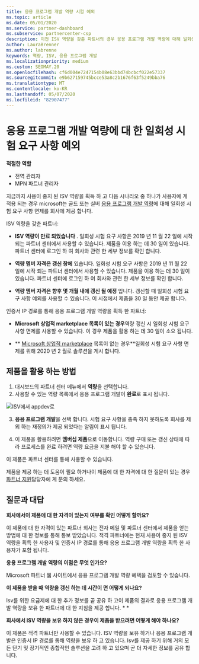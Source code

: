 ```yaml
---
title: 응용 프로그램 개발 역량 시험 예외
ms.topic: article
ms.date: 05/01/2020
ms.service: partner-dashboard
ms.subservice: partnercenter-csp
description: 이전 ISV 역량을 갖춘 파트너의 경우 응용 프로그램 개발 역량에 대해 일회성 시험 요구 사항 예외를 얻는 방법을 알아보세요.
author: LauraBrenner
ms.author: labrenne
keywords: 역량, ISV, 응용 프로그램 개발
ms.localizationpriority: medium
ms.custom: SEOMAY.20
ms.openlocfilehash: cf6d004e7247154b08e63bbd74bcbcf022e57337
ms.sourcegitcommit: e9b627159745bcce53a8c2b1676f63f5249bba76
ms.translationtype: MT
ms.contentlocale: ko-KR
ms.lasthandoff: 05/07/2020
ms.locfileid: "82907477"
---
```

# <a name="one-time-exam-requirements-exemption-for-the-application-development-competency"></a>응용 프로그램 개발 역량에 대 한 일회성 시험 요구 사항 예외

**적절한 역할**

- 전역 관리자
- MPN 파트너 관리자

지금까지 사용이 중지 된 ISV 역량을 획득 하 고 다음 시나리오 중 하나가 사용자에 게 적용 되는 경우 microsoft는 골드 또는 실버 [응용 프로그램 개발 역량](https://partner.microsoft.com/membership/application-development-competency)에 대해 일회성 시험 요구 사항 면제를 회사에 제공 합니다. 

ISV 역량을 갖춘 파트너:

- **ISV 역량이 만료 되었습니다** . 일회성 시험 요구 사항은 2019 년 11 월 22 일에 시작 되는 파트너 센터에서 사용할 수 있습니다. 제품을 이용 하는 데 30 일이 있습니다. 파트너 센터에 로그인 하 여 회사와 관련 한 세부 정보를 확인 합니다.

- **역량 멤버 자격은 갱신 창에** 있습니다. 일회성 시험 요구 사항은 2019 년 11 월 22 일에 시작 되는 파트너 센터에서 사용할 수 있습니다. 제품을 이용 하는 데 30 일이 있습니다. 파트너 센터에 로그인 하 여 회사와 관련 한 세부 정보를 확인 합니다.

- **역량 멤버 자격은 향후 몇 개월 내에 갱신 될 예정** 입니다. 갱신할 때 일회성 시험 요구 사항 예외를 사용할 수 있습니다. 이 시점에서 제품을 30 일 동안 제공 합니다.

인증서 IP 경로를 통해 응용 프로그램 개발 역량을 획득 한 파트너:

- **Microsoft 상업적 marketplace 목록이 있는 경우**역량 갱신 시 일회성 시험 요구 사항 면제를 사용할 수 있습니다. 이 경우 제품을 활용 하는 데 30 일이 소요 됩니다.

- ** [Microsoft 상업적 marketplace](https://azure.microsoft.com/overview/commercial-marketplace/) 목록이 없는 경우**일회성 시험 요구 사항 면제를 위해 2020 년 2 월로 솔루션을 게시 합니다.

## <a name="how-to-take-advantage-of-your-offer"></a>제품을 활용 하는 방법

1. 대시보드의 파트너 센터 메뉴에서 **역량**을 선택합니다.
2. 사용할 수 있는 역량 목록에서 응용 프로그램 개발이 **완료**로 표시 됩니다.

![ISV에서 appdev로](images/appdev.png)

3. **응용 프로그램 개발**을 선택 합니다. 시험 요구 사항을 충족 하지 못하도록 회사를 제외 하는 재정의가 제공 되었다는 알림이 표시 됩니다. 

4. 이 제품을 활용하려면 **멤버십 제품**으로 이동합니다. 역량 구매 또는 갱신 상태에 따라 프로세스를 완료 하려면 역량 요금을 지불 해야 할 수 있습니다. 

이 제품은 파트너 센터를 통해 사용할 수 있습니다.

제품을 제공 하는 데 도움이 필요 하거나이 제품에 대 한 자격에 대 한 질문이 있는 경우 [파트너 지원](https://partner.microsoft.com/Support)담당자에 게 문의 하세요. 

## <a name="frequently-asked-questions"></a>질문과 대답

**회사에서이 제품에 대 한 자격이 있는지 여부를 확인 어떻게 할까요?**

이 제품에 대 한 자격이 있는 파트너 회사는 전자 메일 및 파트너 센터에서 제품을 얻는 방법에 대 한 정보를 통해 통보 받았습니다. 적격 파트너에는 현재 사용이 중지 된 ISV 역량을 획득 한 사용자 및 인증서 IP 경로를 통해 응용 프로그램 개발 역량을 획득 한 사용자가 포함 됩니다. 

**응용 프로그램 개발 역량의 이점은 무엇 인가요?**

Microsoft 파트너 웹 사이트에서 응용 프로그램 개발 역량 혜택을 검토할 수 있습니다. 

**이 제품을 받을 때 역량을 갱신 하는 데 시간이 면 어떻게 되나요?** 

Isv를 위한 요금제에 대 한 추가 정보를 곧 공유 하 고이 제품의 결과로 응용 프로그램 개발 역량을 보유 한 파트너에 대 한 지침을 제공 합니다. * *  

**회사에서 ISV 역량을 보유 하지 않은 경우이 제품을 받으려면 어떻게 해야 하나요?**

이 제품은 적격 파트너만 사용할 수 있습니다. ISV 역량을 보유 하거나 응용 프로그램 개발은 인증서 IP 경로를 통해 역량을 보유 하 고 있습니다. Isv를 제공 하기 위해 거의 모든 단기 및 장기적인 종합적인 솔루션을 고려 하 고 있으며 곧 더 자세한 정보를 공유 합니다. 


